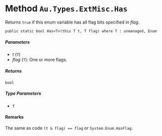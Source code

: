# Method `Au.Types.ExtMisc.Has`

Returns `true` if this enum variable has all flag bits specified in *flag*.

```
public static bool Has<T>(this T t, T flag) where T : unmanaged, Enum
```

##### Parameters

- *t*  (`T`)
- *flag*  (`T`):
    One or more flags.

##### Returns

`bool`

##### Type Parameters

- `T`

#### Remarks

The same as code `(t & flag) == flag` or `System.Enum.HasFlag`.